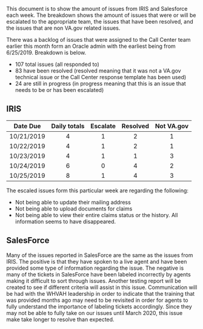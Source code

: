 This document is to show the amount of issues from IRIS and Salesforce each week.  The breakdown shows the amount of issues that 
were or will be escalated to the appropriate team, the issues that have been resolved, and the issues that are non VA.gov related issues.

There was a backlog of issues that were assigned to the Call Center team earlier this month form an Oracle admin with the earliest being from 6/25/2019.  Breakdown is below.
- 107 total issues (all responded to)
- 83 have been resolved (resolved meaning that it was not a VA.gov technical issue or the Call Center response template has been used)
- 24 are still in progress (in progress meaning that this is an issue that needs to be or has been escalated)


## IRIS
| Date Due |	Daily totals | Escalate | Resolved | Not VA.gov |
|----------|:--------------:|:----------:|:----------:|:------------:|
|10/21/2019|         4	   |     1	   |    2	    |      1     |
|10/22/2019|	        4	   |     1	   |    2	    |      1     |
|10/23/2019|	           4	       |     1	    |     1	    |      3|
|10/24/2019|	           6 	      |     0	    |     4	    |      2|
|10/25/2019|	           8	       |     1	    |     4	    |      3|


The escaled issues form this particular week are regarding the following:
- Not being able to update their mailing address
- Not being able to upload documents for claims
- Not being able to view their entire claims status or the history.  All information seems to have disappeared.

## SalesForce
Many of the issues reported in SalesForce are the same as the issues from IRIS.  The positive is that they have spoken to a live agent and
have been provided some type of information regarding the issue.  The negative is many of the tickets in SalesForce have been labeled incorrectly by agents
making it difficult to sort through issues.  Another testing report will be created to see if different criteria will assist in this issue.
Communication will be had with the WHVAH leadership in order to indicate that the training that was provided months ago may need to be 
revisited in order for agents to fully understand the importance of labeling tickets accordingly.  Since they may not be able to fully take 
on our issues until March 2020, this issue make take longer to resolve than expected.

